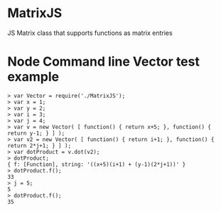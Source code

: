 # MatrixJS
JS Matrix class that supports functions as matrix entries

# Node Command line Vector test example
```
> var Vector = require('./MatrixJS');
> var x = 1;
> var y = 2;
> var i = 3;
> var j = 4;
> var v = new Vector( [ function() { return x+5; }, function() { return y-1; } ] );
> var v2 = new Vector( [ function() { return i+1; }, function() { return 2*j+1; } ] );
> var dotProduct = v.dot(v2);
> dotProduct;
{ f: [Function], string: '((x+5)(i+1) + (y-1)(2*j+1))' }
> dotProduct.f();
33
> j = 5;
5
> dotProduct.f();
35
```